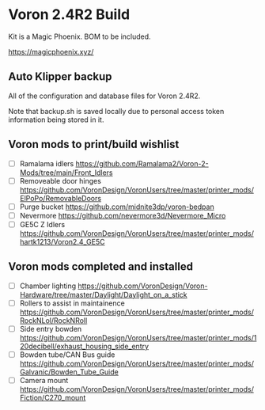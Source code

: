 # Voron 2.4R2 Build

Kit is a Magic Phoenix. BOM to be included. 

https://magicphoenix.xyz/

## Auto Klipper backup

All of the configuration and database files for Voron 2.4R2.

Note that backup.sh is saved locally due to personal access token information being stored in it.

## Voron mods to print/build wishlist

- [ ] Ramalama idlers         https://github.com/Ramalama2/Voron-2-Mods/tree/main/Front_Idlers
- [ ] Removeable door hinges  https://github.com/VoronDesign/VoronUsers/tree/master/printer_mods/ElPoPo/RemovableDoors
- [ ] Purge bucket            https://github.com/midnite3dp/voron-bedpan
- [ ] Nevermore               https://github.com/nevermore3d/Nevermore_Micro
- [ ] GE5C Z Idlers           https://github.com/VoronDesign/VoronUsers/tree/master/printer_mods/hartk1213/Voron2.4_GE5C

## Voron mods completed and installed

- [ ] Chamber lighting                   https://github.com/VoronDesign/Voron-Hardware/tree/master/Daylight/Daylight_on_a_stick
- [ ] Rollers to assist in maintainence  https://github.com/VoronDesign/VoronUsers/tree/master/printer_mods/RockNLol/RockNRoll
- [ ] Side entry bowden                  https://github.com/VoronDesign/VoronUsers/tree/master/printer_mods/120decibell/exhaust_housing_side_entry
- [ ] Bowden tube/CAN Bus guide          https://github.com/VoronDesign/VoronUsers/tree/master/printer_mods/Galvanic/Bowden_Tube_Guide
- [ ] Camera mount                       https://github.com/VoronDesign/VoronUsers/tree/master/printer_mods/Fiction/C270_mount
